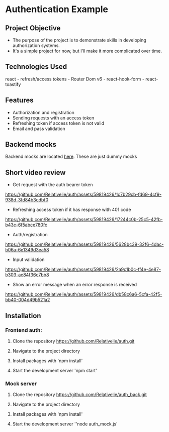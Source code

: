 # Authentication Example

## Project Objective

- The purpose of the project is to demonstrate skills in developing authorization systems.
- It's a simple project for now, but I'll make it more complicated over time.

## Technologies Used

react - refresh/access tokens - Router Dom v6 - react-hook-form - react-toastify

## Features

* Authorization and registration
* Sending requests with an access token
* Refreshing token if access token is not valid
* Email and pass validation

## Backend mocks

Backend mocks are located [here](https://github.com/Relativelie/auth_back). These are just dummy mocks

## Short video review

* Get request with the auth bearer token

https://github.com/Relativelie/auth/assets/59819426/1c7b29cb-fd69-4cf9-938d-3fd84b3cdbf0


* Refreshing access token if it has response with 401 code

https://github.com/Relativelie/auth/assets/59819426/17244c0b-25c5-42fb-b43c-6f5abce780fc


* Auth/registration

https://github.com/Relativelie/auth/assets/59819426/5628bc39-32f6-4dac-b06a-6e1349d3ea58



* Input validation

https://github.com/Relativelie/auth/assets/59819426/2a9c1b0c-ff4e-4e87-b303-ae84f36c7bb8

* Show an error message when an error response is received

https://github.com/Relativelie/auth/assets/59819426/db58c6a6-5cfa-42f5-bb40-004d49b521a2

## Installation
### Frontend auth:
1. Clone the repository
https://github.com/Relativelie/auth.git

2. Navigate to the project directory
3. Install packages with 'npm install'
4. Start the development server 'npm start' 

### Mock server 
1. Clone the repository
https://github.com/Relativelie/auth_back.git

2. Navigate to the project directory
3. Install packages with 'npm install'
4. Start the development server ''node auth_mock.js'


